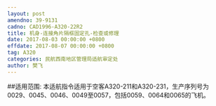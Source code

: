 ```yaml
---
layout: post
amendno: 39-9131
cadno: CAD1996-A320-22R2
title: 机身-连接角片隔框固定孔-检查或修理
date: 2017-08-03 00:00:00 +0800
effdate: 2017-08-07 00:00:00 +0800
tag: A320
categories: 民航西南地区管理局适航审定处
author: 樊飞
---
```


##适用范围:
本适航指令适用于空客A320-211和A320-231，生产序列号为0029、0045、0046、0049至0057，包括0059、0064和0065的飞机。

